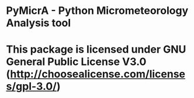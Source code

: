 # PyMicrA - Python Micrometeorology Analysis tool
#
# This package is licensed under GNU General Public License V3.0 (http://choosealicense.com/licenses/gpl-3.0/)
